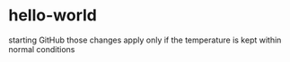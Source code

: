 # hello-world
starting GitHub
those changes apply only if the temperature is kept within normal conditions
